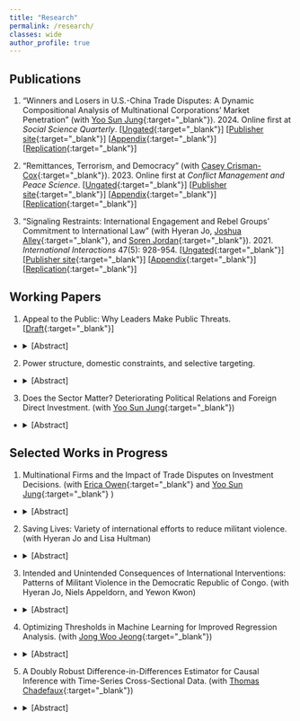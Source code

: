 ```yaml
---
title: "Research"
permalink: /research/
classes: wide
author_profile: true
---
```


## Publications

1. “Winners and Losers in U.S.-China Trade Disputes: A Dynamic Compositional Analysis of Multinational Corporations’ Market Penetration” (with [Yoo Sun Jung](https://www.yoosunjung.com/){:target="_blank"}). 2024. Online first at *Social Science Quarterly*. [[Ungated](/files/papers/JungPark_ssq2024_ungated.pdf){:target="_blank"}] [[Publisher site](http://doi.org/10.1111/ssqu.13362){:target="_blank"}] [[Appendix](/files/papers/jp_ssq_sm.pdf){:target="_blank"}] [[Replication](/files/replication/JP_ssq_replication.zip){:target="_blank"}]

2. “Remittances, Terrorism, and Democracy” (with [Casey Crisman-Cox](https://caseycrismancox.com/){:target="_blank"}). 2023. Online first at *Conflict Management and Peace Science*.  [[Ungated](/files/papers/remittances.pdf){:target="_blank"}] [[Publisher site](https://journals.sagepub.com/doi/10.1177/07388942231207029){:target="_blank"}] [[Appendix](/files/papers/SIremittances.pdf){:target="_blank"}] [[Replication](https://github.com/ccrismancox/CMPS_remittances){:target="_blank"}]

3. “Signaling Restraints: International Engagement and Rebel Groups’ Commitment to International Law” (with Hyeran Jo, [Joshua Alley](https://joshuaalley.github.io/){:target="_blank"}, and [Soren Jordan](https://webhome.auburn.edu/~scj0014/index.html){:target="_blank"}). 2021. *International Interactions* 47(5): 928-954. [[Ungated](https://www.dropbox.com/scl/fi/apeivbg9kfnuqci5yrtb5/JAPJ-II-2021.pdf?rlkey=dlp7gxb72znu3vsj7txx08etk&dl=0){:target="_blank"}]  [[Publisher site](https://www.tandfonline.com/doi/full/10.1080/03050629.2020.1814761){:target="_blank"}] [[Appendix](https://www.dropbox.com/scl/fi/vp9p24rung47z26x92fxx/JAPJ-II-2021-Appendix.pdf?rlkey=awb970oyqpxoayc0deuw0eb6h&dl=0){:target="_blank"}]  [[Replication](https://www.dropbox.com/s/8924t547gyxmgfo/rebel_commitment_replication.zip?dl=0){:target="_blank"}]


## Working Papers
1. Appeal to the Public: Why Leaders Make Public Threats. [[Draft](https://www.dropbox.com/s/3tw534b6gta1f2i/Park_Yohan_Writingsample_public_concerns.pdf?dl=0){:target="_blank"}]
- <details> <summary>[Abstract]</summary> Why do leaders go public? During an armed crisis, leaders have strong concerns about the public's evaluation of their conflict behavior. I argue that leaders issue public threats, especially ambiguous ones, to address these concerns. Using public statements, leaders can provide domestic audiences with information on their progress in the crisis, reframe the issues at stake, and make a justification for the decisions they have made or will make further. Moreover, leaders strategically embrace ambiguity within their public statements to satisfy broader audiences with heterogeneous preferences over how to handle the crisis. I test my argument with a novel measure of the US leaders' perceived public concerns during the Vietnam War. Applying supervised learning methods to the declassified White House documents from 1961 to 1976, I measure the US decision-makers' time-varying concerns about the public's evaluation of their foreign policy. The analysis of the US foreign policy documents finds that leaders are more likely to issue public threats, and they make these threats more ambiguous as they perceive the public to be more concerned about leaders' policy competence in Vietnam. These findings imply that the presence of domestic audiences could undermine the credibility of a state's public threats. </details>



2. Power structure, domestic constraints, and selective targeting.
- <details> <summary>[Abstract]</summary> Previous studies of interstate conflict suggest that leaders who are accountable to domestic audiences have an incentive to target weaker countries in militarized disputes due to the fear of post-defeat domestic punishment. I argue that the effect of domestic audiences on leaders' decisions vary with the international power structure. Under a bipolar structure, minor powers face great uncertainty about dispute outcomes because fierce superpower competition undermines the importance of the balance of power between the disputants. Moreover, the shared concerns about the total war between the two superpowers lead the minor powers to be ambiguous about the superpowers' commitments about support. The dispute outcome uncertainty discourages the leaders with domestic audiences from making risky decisions, whereas it encourages the relatively unconstrained leaders to adopt reckless policies. The analyses of the initiation of militarized disputes between 1946 and 2010 show that regime types with domestic audiences are less likely than personalist regimes to initiate militarized conflicts against stronger opponents in the Cold War period. However, the difference between each non-personalist regime and personalist regime decreases following the end of superpower competition. This finding implies the diminished role of domestic audiences in constraining state leaders during the post-Cold War era.</details>

3. Does the Sector Matter? Deteriorating Political Relations and Foreign Direct Investment. (with [Yoo Sun Jung](https://www.yoosunjung.com/){:target="_blank"})
- <details><summary>[Abstract]</summary> Do political tensions between states disrupt investment flows? Deteriorating political relations may cause negative attitudes towards foreign firms and their products and even retaliatory economic measures. With a hostile political environment, investors expect firms' performance and potential profits to decrease; thus, they perceive the host country riskier. We argue that rising political risk increases as a function of industry fixed asset intensity associated with the irreversibility of investment. We expect that political tensions deter investment for fixed asset-intensive industries because of a substantial increase in investors' perceived risk, but have no such effect for low fixed asset industries, as the increase is not large enough to alter investors' decisions. We test our argument using data on greenfield FDI projects in 126 developing countries during 2003 - 2019. Our analysis finds that political tensions reduce investment in most industries, but not in low fixed asset industries. </details>


## Selected Works in Progress

1. Multinational Firms and the Impact of Trade Disputes on Investment Decisions. (with [Erica Owen](https://sites.google.com/view/erica-owen){:target="_blank"} and [Yoo Sun Jung](https://www.yoosunjung.com){:target="_blank"} )
- <details><summary>[Abstract]</summary>The rise of global value chains (GVCs) is reshaping the political economy of trade in several ways, including the politics of trade disputes. Trade disputes affect access to markets and suppliers in ways that are likely to influence investment decisions. Indeed, recent work examines how multinationals influence the initiation and duration of disputes. Yet we know little about how multinationals respond to trade frictions in a world of GVCs. We offer a theory of international trade and investment that interrelates trade, FDI, global production, and GVC participation. We argue that trade disputes can actually lead to greater inward FDI in respondent countries because a (resolved) trade dispute signals lower barriers to trade. This hurts domestic producers in the respondent and creates opportunities for multinationals in the complainant country. However, we expect that the effect of trade disputes will depend on how and to what extent the industry integrates into GVCs. In particular, we expect the impact of a dispute to be greater where there are more backward linkages, that is, in industries that rely on imported inputs. We use data on dyad-industry level greenfield FDI from FDI markets between 2003 and 2015 to test our hypotheses.  </details>

2. Saving Lives: Variety of international efforts to reduce militant violence. (with Hyeran Jo and Lisa Hultman)
- <details><summary>[Abstract]</summary>What saves lives in civil conflicts around the world? International actors have tried a variety of measures such as mediation, sanctions, and peacekeeping. What measure works better to reduce violence against civilians by insurgent militant forces and under what circumstances? We hypothesize that the relative efficacy of measures hinges on the balance of power between the government forces and insurgent militant forces. When rebels are militarily weak, sanctions might work better reducing the militant violence against civilians. For medium-strength rebels, peacekeeping might work better. When rebels are strong, mediation might work better in saving civilian lives. We present our theory and test the balance-of-power approach with the monthly data of militant violence of three decades between 1990 and 2020. Our work contributes to the literature on global security governance, providing an integrative view of international measures, beyond the analysis of each measure separately.</details>

3. Intended and Unintended Consequences of International Interventions: Patterns of Militant Violence in the Democratic Republic of Congo. (with Hyeran Jo, Niels Appeldorn, and Yewon Kwon)
- <details><summary>[Abstract]</summary>Mediation, peacekeeping, and sanctions – the international community has tried various intervention methods to reduce conflicts around the world. This paper examines the humanitarian consequences of international efforts with a focus on the fluctuation of militant violence against civilians. We argue that external interventions in internal conflicts alter political, military, and economic balance among militant groups, creating both intended and unintended consequences depending on the militant characteristics such as adaptability, co-optation, and rivalry. By altering political balance among militant groups, non-inclusive mediation increases the violence of excluded militant groups, while decreasing the violence of included militant group. By altering military balance among militant groups and creating a security vacuum in one area, forceful peacekeeping might reduce the violence of the targeted group, but at the same time, might increase the violence of the rival group that has been co-opted with host government forces. By altering economic balance and hurting one group more than others economically, sanctions might decrease the violence of the non-adaptable militant group that fails to adjust, but inadvertently increase the violence of adaptable groups that can easily shift their resource bases to other lucrative sources. We test these arguments using the interrupted time-series intervention analysis in the context of the conflict in the Democratic Republic of Congo, one of the longest running civil wars featuring multiple militant groups. Our findings of the differential impacts of intervention measures on a diverse set of militant groups have implications for external intervention in internal conflicts, highlighting the limits and opportunities for global security governance. Outside interventions in internal conflicts alter the political, military, and economic balance, with heavy consequences on the civilian lives in conflict zones.</details>

4. Optimizing Thresholds in Machine Learning for Improved Regression Analysis. (with [Jong Woo Jeong](https://www.jongwoojeong.com){:target="_blank"})
- <details><summary>[Abstract]</summary>The growing trend among political scientists to apply machine learning algorithms for measuring theoretical concepts, and the subsequent use of these measures in regression analysis, highlights the importance of the algorithms' performance in determining measurement accuracy and regression estimator robustness. However, there has been a lack of comprehensive discussion among political scientists on the impact of imperfect machine learning predictions on regression estimators. This article addresses this gap by providing a practical guide for achieving the best measurement quality when applying machine learning algorithms to measuring latent variables. We particularly focus on identifying the most suitable threshold values for classifying the concept of interest. In binary predictions, where machine learning is widely used, such threshold settings are key in determining measurement accuracy and avoiding attenuation biases in regression estimates, especially in the context of complicated time-series cross-sectional data. Our simulations and empirical analyses show that the proposed method significantly reduces biases by adjusting threshold values for classification. </details>

5. A Doubly Robust Difference-in-Differences Estimator for Causal Inference with Time-Series Cross-Sectional Data. (with [Thomas Chadefaux](https://chadefaux.github.io){:target="_blank"})
- <details><summary>[Abstract]</summary>This paper addresses the challenge of deriving robust causal effects from time-series cross-sectional (TSCS) data. The task is especially complex with multiple treatment status changes, heterogeneous treatment effects, and unobserved time-varying confounders, leading to increased bias and reduced efficiency. Here, we introduce a novel difference-in-differences (DID) estimator to assess the average treatment effect on the treated (ATT), building upon the principles of doubly robust DID estimation. Our approach involves creating matched sets by pairing each treated observation with control observations from different groups that share an identical treatment history. We employ a combination of propensity score and outcome regression methods, incorporating machine learning algorithms with cross-validation, to calculate both immediate and long-term ATTs. Our simulation and empirical analyses demonstrate the estimator's semi-parametric efficiency and resilience to incorrect model specifications. We also introduce an open-source software package for these methods' implementation.</details>
